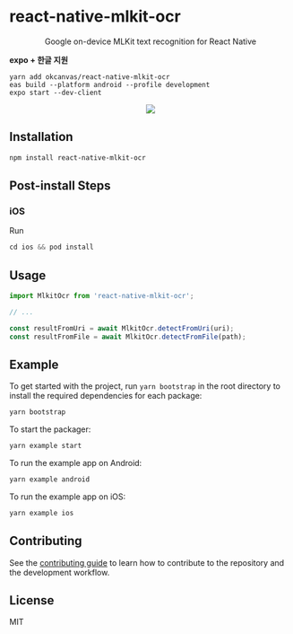 # react-native-mlkit-ocr
<p align="center">
    Google on-device MLKit text recognition for React Native
</p>

**expo + 한글 지원**
```language
yarn add okcanvas/react-native-mlkit-ocr
eas build --platform android --profile development
expo start --dev-client
```

<p align="center">
  <img src="https://user-images.githubusercontent.com/1637928/115913726-d2a97c00-a425-11eb-9c6a-6d19b974ee81.gif">
</p>


## Installation

```sh
npm install react-native-mlkit-ocr
```
## Post-install Steps

### iOS
Run

```js
cd ios && pod install
```

## Usage

```js
import MlkitOcr from 'react-native-mlkit-ocr';

// ...

const resultFromUri = await MlkitOcr.detectFromUri(uri);
const resultFromFile = await MlkitOcr.detectFromFile(path);
```


## Example

To get started with the project, run `yarn bootstrap` in the root directory to install the required dependencies for each package:

```sh
yarn bootstrap
```

To start the packager:

```sh
yarn example start
```

To run the example app on Android:

```sh
yarn example android
```

To run the example app on iOS:

```sh
yarn example ios
```

## Contributing

See the [contributing guide](CONTRIBUTING.md) to learn how to contribute to the repository and the development workflow.

## License

MIT
